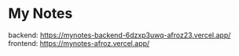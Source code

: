# My Notes

backend: https://mynotes-backend-6dzxp3uwq-afroz23.vercel.app/
frontend: https://mynotes-afroz.vercel.app/